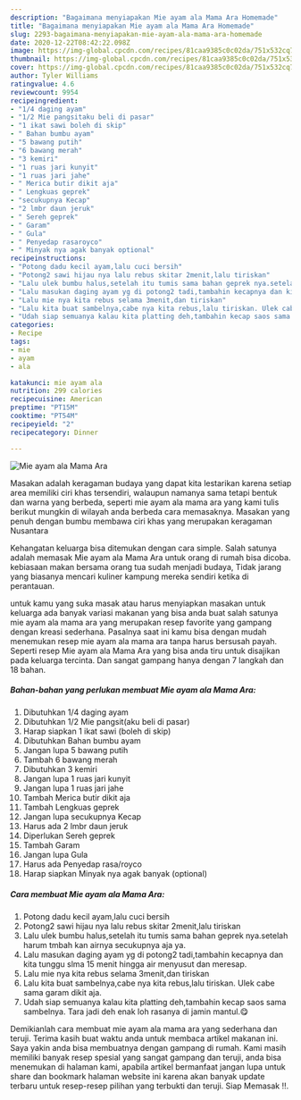 ```yaml
---
description: "Bagaimana menyiapakan Mie ayam ala Mama Ara Homemade"
title: "Bagaimana menyiapakan Mie ayam ala Mama Ara Homemade"
slug: 2293-bagaimana-menyiapakan-mie-ayam-ala-mama-ara-homemade
date: 2020-12-22T08:42:22.098Z
image: https://img-global.cpcdn.com/recipes/81caa9385c0c02da/751x532cq70/mie-ayam-ala-mama-ara-foto-resep-utama.jpg
thumbnail: https://img-global.cpcdn.com/recipes/81caa9385c0c02da/751x532cq70/mie-ayam-ala-mama-ara-foto-resep-utama.jpg
cover: https://img-global.cpcdn.com/recipes/81caa9385c0c02da/751x532cq70/mie-ayam-ala-mama-ara-foto-resep-utama.jpg
author: Tyler Williams
ratingvalue: 4.6
reviewcount: 9954
recipeingredient:
- "1/4 daging ayam"
- "1/2 Mie pangsitaku beli di pasar"
- "1 ikat sawi boleh di skip"
- " Bahan bumbu ayam"
- "5 bawang putih"
- "6 bawang merah"
- "3 kemiri"
- "1 ruas jari kunyit"
- "1 ruas jari jahe"
- " Merica butir dikit aja"
- " Lengkuas geprek"
- "secukupnya Kecap"
- "2 lmbr daun jeruk"
- " Sereh geprek"
- " Garam"
- " Gula"
- " Penyedap rasaroyco"
- " Minyak nya agak banyak optional"
recipeinstructions:
- "Potong dadu kecil ayam,lalu cuci bersih"
- "Potong2 sawi hijau nya lalu rebus skitar 2menit,lalu tiriskan"
- "Lalu ulek bumbu halus,setelah itu tumis sama bahan geprek nya.setelah harum tmbah kan airnya secukupnya aja ya."
- "Lalu masukan daging ayam yg di potong2 tadi,tambahin kecapnya dan kita tunggu slma 15 menit hingga air menyusut dan meresap."
- "Lalu mie nya kita rebus selama 3menit,dan tiriskan"
- "Lalu kita buat sambelnya,cabe nya kita rebus,lalu tiriskan. Ulek cabe sama garam dikit aja."
- "Udah siap semuanya kalau kita platting deh,tambahin kecap saos sama sambelnya. Tara jadi deh enak loh rasanya di jamin mantul.😋"
categories:
- Recipe
tags:
- mie
- ayam
- ala

katakunci: mie ayam ala 
nutrition: 299 calories
recipecuisine: American
preptime: "PT15M"
cooktime: "PT54M"
recipeyield: "2"
recipecategory: Dinner

---
```



![Mie ayam ala Mama Ara](https://img-global.cpcdn.com/recipes/81caa9385c0c02da/751x532cq70/mie-ayam-ala-mama-ara-foto-resep-utama.jpg)

Masakan adalah keragaman budaya yang dapat kita lestarikan karena setiap area memiliki ciri khas tersendiri, walaupun namanya sama tetapi bentuk dan warna yang berbeda, seperti mie ayam ala mama ara yang kami tulis berikut mungkin di wilayah anda berbeda cara memasaknya. Masakan yang penuh dengan bumbu membawa ciri khas yang merupakan keragaman Nusantara

Kehangatan keluarga bisa ditemukan dengan cara simple. Salah satunya adalah memasak Mie ayam ala Mama Ara untuk orang di rumah bisa dicoba. kebiasaan makan bersama orang tua sudah menjadi budaya, Tidak jarang yang biasanya mencari kuliner kampung mereka sendiri ketika di perantauan.



untuk kamu yang suka masak atau harus menyiapkan masakan untuk keluarga ada banyak variasi makanan yang bisa anda buat salah satunya mie ayam ala mama ara yang merupakan resep favorite yang gampang dengan kreasi sederhana. Pasalnya saat ini kamu bisa dengan mudah menemukan resep mie ayam ala mama ara tanpa harus bersusah payah.
Seperti resep Mie ayam ala Mama Ara yang bisa anda tiru untuk disajikan pada keluarga tercinta. Dan sangat gampang hanya dengan 7 langkah dan 18 bahan.


<!--inarticleads1-->

##### Bahan-bahan yang perlukan membuat Mie ayam ala Mama Ara:

1. Dibutuhkan 1/4 daging ayam
1. Dibutuhkan 1/2 Mie pangsit(aku beli di pasar)
1. Harap siapkan 1 ikat sawi (boleh di skip)
1. Dibutuhkan  Bahan bumbu ayam
1. Jangan lupa 5 bawang putih
1. Tambah 6 bawang merah
1. Dibutuhkan 3 kemiri
1. Jangan lupa 1 ruas jari kunyit
1. Jangan lupa 1 ruas jari jahe
1. Tambah  Merica butir dikit aja
1. Tambah  Lengkuas geprek
1. Jangan lupa secukupnya Kecap
1. Harus ada 2 lmbr daun jeruk
1. Diperlukan  Sereh geprek
1. Tambah  Garam
1. Jangan lupa  Gula
1. Harus ada  Penyedap rasa/royco
1. Harap siapkan  Minyak nya agak banyak (optional)




<!--inarticleads2-->

##### Cara membuat  Mie ayam ala Mama Ara:

1. Potong dadu kecil ayam,lalu cuci bersih
1. Potong2 sawi hijau nya lalu rebus skitar 2menit,lalu tiriskan
1. Lalu ulek bumbu halus,setelah itu tumis sama bahan geprek nya.setelah harum tmbah kan airnya secukupnya aja ya.
1. Lalu masukan daging ayam yg di potong2 tadi,tambahin kecapnya dan kita tunggu slma 15 menit hingga air menyusut dan meresap.
1. Lalu mie nya kita rebus selama 3menit,dan tiriskan
1. Lalu kita buat sambelnya,cabe nya kita rebus,lalu tiriskan. Ulek cabe sama garam dikit aja.
1. Udah siap semuanya kalau kita platting deh,tambahin kecap saos sama sambelnya. Tara jadi deh enak loh rasanya di jamin mantul.😋




Demikianlah cara membuat mie ayam ala mama ara yang sederhana dan teruji. Terima kasih buat waktu anda untuk membaca artikel makanan ini. Saya yakin anda bisa membuatnya dengan gampang di rumah. Kami masih memiliki banyak resep spesial yang sangat gampang dan teruji, anda bisa menemukan di halaman kami, apabila artikel bermanfaat jangan lupa untuk share dan bookmark halaman website ini karena akan banyak update terbaru untuk resep-resep pilihan yang terbukti dan teruji. Siap Memasak !!. 
